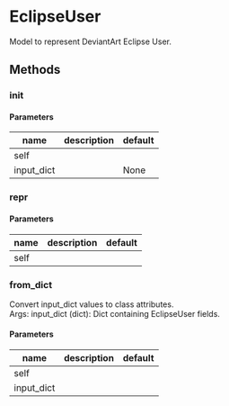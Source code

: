 # EclipseUser


Model to represent DeviantArt Eclipse User. 

## Methods


### __init__




#### Parameters
name | description | default
--- | --- | ---
self |  | 
input_dict |  | None





### __repr__




#### Parameters
name | description | default
--- | --- | ---
self |  | 





### from_dict


Convert input_dict values to class attributes.   
Args: input_dict (dict): Dict containing EclipseUser fields. 

#### Parameters
name | description | default
--- | --- | ---
self |  | 
input_dict |  | 




